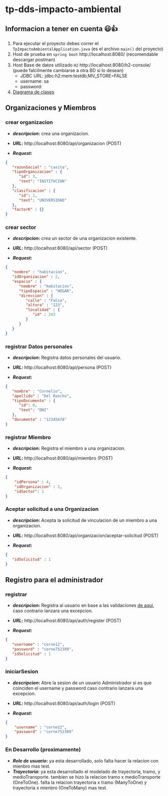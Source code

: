 # tp-dds-impacto-ambiental

## Informacion a tener en cuenta 	:smiley::+1:
1. Para ejecutar el proyecto debes correr el `TpImpactoAmbientalApplication.java` (es el archivo `main()` del proyecto)
2. Host de prueba en `spring boot` http://localhost:8080/ (recomendable descargar postman)
3. Host Base de datos utilizado `H2` http://localhost:8080/h2-console/ (puede falcilmente cambiarse a otra BD si lo desean)
   - JDBC URL: jdbc:h2:mem:testdb;MV_STORE=FALSE
   - username: sa
   - password:
5. [Diagrama de clases](https://app.diagrams.net/#G1KjyXDbRwMmgGRpaYPL_D5X6c7KRqHixG)

## Organizaciones y Miembros
### crear organizacion
* **_descripcion_:** crea una organizacion.


* **_URL_:** http://localhost:8080/api/organizacion (POST)


* **_Request_:**
```json
{
   "razonSocial" : "casita",
   "tipoOrganizacion" : {
      "id": 3,
      "text": "INSTITUCION"
   },
   "clasificacion" : {
      "id": 1,
      "text": "UNIVERSIDAD"
   },
   "factorK" : {}
}
```
### crear sector
* **_descripcion_:** crea un sector de una organizacion existente.


* **_URL_:** http://localhost:8080/api/sector (POST)


* **_Request_:**
```json
{
   "nombre" : "habitacion",
   "idOrganizacion" : 2,
   "espacio" : {
      "nombre" : "habitacion",
      "tipoEspacio" : "HOGAR",
      "direccion" : {
         "calle" : "Falsa",
         "altura" : "123",
         "localidad" : {
            "id" : 243
         }
      }
   }
}
```

### registrar Datos personales
* **_descripcion_:** Registra datos personales del usuario.


* **_URL_:** http://localhost:8080/api/persona (POST)


* **_Request_:**
```json
{
   "nombre" : "Cornelio",
   "apellido" : "Del Rancho",
   "tipoDocumento" : {
      "id": 0,
      "text": "DNI"
   },
   "documento" : "12345678"
}
```

### registrar Miembro
* **_descripcion_:** Registra el miembro a una organizacion.


* **_URL_:** http://localhost:8080/api/miembro (POST)


* **_Request_:**
```json
{
    "idPersona" : 4,
    "idOrganizacion" : 1,
    "idSector": 1
}
```
### Aceptar solicitud a una Organizacion
* **_descripcion_:** Acepta la solicitud de vinculacion de un miembro a una organizacion.


* **_URL_:** http://localhost:8080/api/organizacion/aceptar-solicitud (POST)


* **_Request_:**
```json
{
   "idSolicitud" : 1
}
```

## Registro para el administrador
### registrar
* **_descripcion_:** Registra al usuario en base a las validaciones [de aqui](https://pages.nist.gov/800-63-3/sp800-63b.html#memsecret), caso contrario lanzara una excepcion.


* **_URL_:** http://localhost:8080/api/auth/register (POST)


* **_Request_:**
```json
{
   "username" : "corne12",
   "password" : "corne752389",
   "idSolicitud" : 1
}
```
### iniciarSesion
* **_descripcion_:** Abre la sesion de un usuario Administrador si es que coinciden el username y password caso contrario lanzara una excepcion.


* **_URL_:** http://localhost:8080/api/auth/login (POST)


* **_Request_:**
```json
{
    "username" : "corne12",
    "password" : "corne752389"
}
```

### En Desarrollo (proximamente)
* **_Role de usuario_:** ya esta desarrollado, solo falta hacer la relacion con mienbro mas test.
* **_Trayectoria_:** ya esta desarrollado el modelado de trayectoria, tramo, y medioTransporte. 
tambien se hizo la relacion tramo x medioTransporte (OneToOne).
falta la relacion trayectoria x tramo (ManyToOne) y trayectoria x mienbro (OneToMany) mas test.
